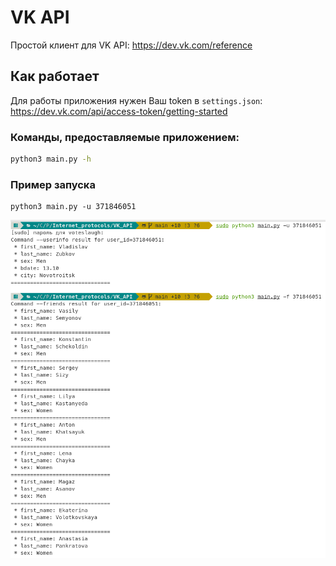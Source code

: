 # VK API

Простой клиент для VK API: https://dev.vk.com/reference

## Как работает

Для работы приложения нужен Ваш token в `settings.json`: 
https://dev.vk.com/api/access-token/getting-started

### Команды, предоставляемые приложением:
```bash
python3 main.py -h
```

### Пример запуска
```
python3 main.py -u 371846051
```

![](example.png)